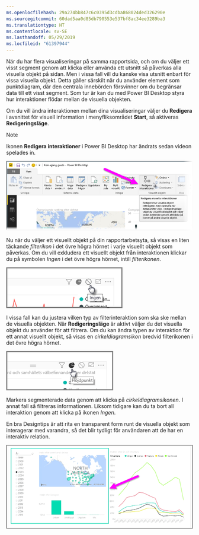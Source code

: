 ```yaml
---
ms.openlocfilehash: 29a274bb847c6c0395d3cdba868024ded326290e
ms.sourcegitcommit: 60dad5aa0d85db790553e537bf8ac34ee3289ba3
ms.translationtype: HT
ms.contentlocale: sv-SE
ms.lasthandoff: 05/29/2019
ms.locfileid: "61397944"
---
```

När du har flera visualiseringar på samma rapportsida, och om du väljer ett visst segment genom att klicka eller använda ett utsnitt så påverkas alla visuella objekt på sidan. Men i vissa fall vill du kanske visa utsnitt enbart för vissa visuella objekt. Detta gäller särskilt när du använder element som punktdiagram, där den centrala innebörden försvinner om du begränsar data till ett visst segment. Som tur är kan du med Power BI Desktop styra hur interaktioner flödar mellan de visuella objekten.

Om du vill ändra interaktionen mellan dina visualiseringar väljer du **Redigera** i avsnittet för visuell information i menyfliksområdet **Start**, så aktiveras **Redigeringsläge**.

>[!NOTE]
>Ikonen **Redigera interaktioner** i Power BI Desktop har ändrats sedan videon spelades in.
> 
> 

![](media/3-11a-create-interaction-between-visualizations/3-11a_1.png)

Nu när du väljer ett visuellt objekt på din rapportarbetsyta, så visas en liten täckande *filterikon* i det övre högra hörnet i varje visuellt objekt som påverkas. Om du vill exkludera ett visuellt objekt från interaktionen klickar du på symbolen *Ingen* i det övre högra hörnet, intill *filterikonen*.

![](media/3-11a-create-interaction-between-visualizations/3-11a_2.png)

I vissa fall kan du justera vilken typ av filterinteraktion som ska ske mellan de visuella objekten. När **Redigeringsläge** är aktivt väljer du det visuella objekt du använder för att filtrera. Om du kan ändra typen av interaktion för ett annat visuellt objekt, så visas en *cirkeldiagramsikon* bredvid filterikonen i det övre högra hörnet.

![](media/3-11a-create-interaction-between-visualizations/3-11a_3.png)

Markera segmenterade data genom att klicka på *cirkeldiagramsikonen*. I annat fall så filtreras informationen. Liksom tidigare kan du ta bort all interaktion genom att klicka på ikonen *Ingen*.

En bra Designtips är att rita en transparent form runt de visuella objekt som interagerar med varandra, så det blir tydligt för användaren att de har en interaktiv relation.

![](media/3-11a-create-interaction-between-visualizations/3-11a_4.png)

